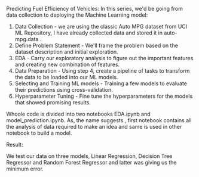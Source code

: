 Predicting Fuel Efficiency of Vehicles:
In this series, we'd be going from data collection to deploying the Machine Learning model:
1.	Data Collection - we are using the classic Auto MPG dataset from UCI ML Repository, I have already collected data and stored it in auto-mpg.data .
2.	Define Problem Statement - We'll frame the problem based on the dataset description and initial exploration.
3.	EDA - Carry our exploratory analysis to figure out the important features and creating new combination of features.
4.	Data Preparation - Using step 4, create a pipeline of tasks to transform the data to be loaded into our ML models.
5.	Selecting and Training ML models - Training a few models to evaluate their predictions using cross-validation.
6.	Hyperparameter Tuning - Fine tune the hyperparameters for the models that showed promising results.

Whoole code is divided into two notebooks EDA.ipynb and model_prediction.ipynb. As, the name suggests , first notebook contains all the analysis of data required to make an idea and same is used in other notebook to build a model.

 
Result:

We test our data on three models, Linear Regression, Decision Tree Regressor and Random Forest Regressor and latter was giving us the minimum error.
